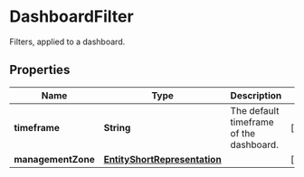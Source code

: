 

# DashboardFilter

Filters, applied to a dashboard.

## Properties

| Name | Type | Description | Notes |
|------------ | ------------- | ------------- | -------------|
|**timeframe** | **String** | The default timeframe of the dashboard. |  [optional] |
|**managementZone** | [**EntityShortRepresentation**](EntityShortRepresentation.md) |  |  [optional] |



